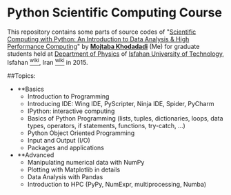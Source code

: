 Python Scientific Computing Course
=========

This repository contains some parts of source codes of "[Scientific Computing with Python: An Introduction to Data Analysis & High Performance Computing](http://mojtabakhodadadi.physics.iut.ac.ir/content/teacher-python-short-course-graduate-students-physics)" by [**Mojtaba Khodadadi**](http://mojtabakhodadadi.physics.iut.ac.ir) (Me) for graduate students held at [Department of Physics](http://physics.iut.ac.ir/) of [Isfahan University of Technology](http://www.iut.ac.ir/en/), Isfahan <a href="http://en.wikipedia.org/wiki/Isfahan"><sup>wiki</sup></a>, Iran <a href="http://en.wikipedia.org/wiki/Iran"><sup>wiki</sup></a> in 2015.

##Topics:
- **Basics
    - Introduction to Programming
    - Introducing IDE: Wing IDE, PyScripter, Ninja IDE, Spider, PyCharm
    - IPython: interactive computing
    - Basics of Python Programming (lists, tuples, dictionaries, loops, data types, operators, if statements, functions, try-catch, …)
    - Python Object Oriented Programming
    - Input and Output (I/O)
    - Packages and applications
- **Advanced  
    - Manipulating numerical data with NumPy
    - Plotting with Matplotlib in details
    - Data Analysis with Pandas
    - Introduction to HPC (PyPy, NumExpr, multiprocessing, Numba)
